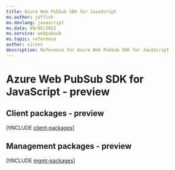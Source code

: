 ```yaml
---
title: Azure Web PubSub SDK for JavaScript
ms.author: jeffish
ms.devlang: javascript
ms.data: 09/05/2022
ms.service: webpubsub
ms.topic: reference
author: xirzec
description: Reference for Azure Web PubSub SDK for JavaScript
---
```

# Azure Web PubSub SDK for JavaScript - preview

## Client packages - preview
[!INCLUDE [client-packages](web-pubsub-client-index.md)]
## Management packages - preview
[!INCLUDE [mgmt-packages](web-pubsub-mgmt-index.md)]